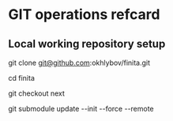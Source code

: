 # GIT operations refcard

## Local working repository setup

git clone git@github.com:okhlybov/finita.git

cd finita

git checkout next

git submodule update --init --force --remote